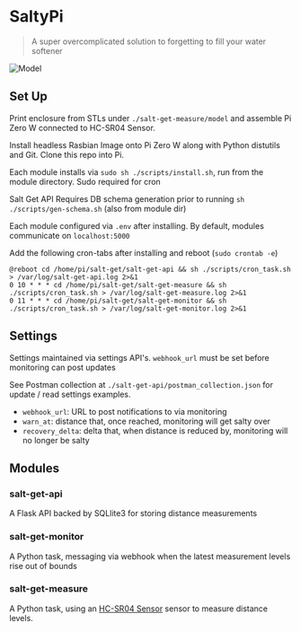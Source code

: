 # SaltyPi

> A super overcomplicated solution to forgetting to fill your water softener


![Model](https://i.imgur.com/N2VIsfT.jpg)

## Set Up

Print enclosure from  STLs under `./salt-get-measure/model` and assemble Pi Zero W connected to HC-SR04 Sensor.

Install headless Rasbian Image onto Pi Zero W along with Python distutils and Git. Clone this repo into Pi.

Each module installs via `sudo sh ./scripts/install.sh`, run from the module directory. Sudo required for cron

Salt Get API Requires DB schema generation prior to running `sh ./scripts/gen-schema.sh` (also from module dir)

Each module configured via `.env` after installing. By default, modules communicate on `localhost:5000`

Add the following cron-tabs after installing and reboot (`sudo crontab -e`)

```
@reboot cd /home/pi/salt-get/salt-get-api && sh ./scripts/cron_task.sh > /var/log/salt-get-api.log 2>&1
0 10 * * * cd /home/pi/salt-get/salt-get-measure && sh ./scripts/cron_task.sh > /var/log/salt-get-measure.log 2>&1
0 11 * * * cd /home/pi/salt-get/salt-get-monitor && sh ./scripts/cron_task.sh > /var/log/salt-get-monitor.log 2>&1
```


## Settings

Settings maintained via settings API's. `webhook_url` must be set before monitoring can post updates

See Postman collection at `./salt-get-api/postman_collection.json` for update / read settings examples.

* `webhook_url`: URL to post notifications to via monitoring
* `warn_at`: distance that, once reached, monitoring will get salty over
* `recovery_delta`: delta that, when distance is reduced by, monitoring will no longer be salty

## Modules

### salt-get-api

A Flask API backed by SQLlite3 for storing distance measurements

### salt-get-monitor

A Python task, messaging via webhook when the latest measurement levels rise out of bounds

### salt-get-measure

A Python task, using an [HC-SR04 Sensor](https://www.sparkfun.com/products/13959) sensor to measure distance levels.

